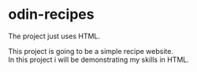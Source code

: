 # odin-recipes  
The project just uses HTML.  
  
  
This project is going to be a simple recipe website.  
In this project i will be demonstrating my skills in HTML.  